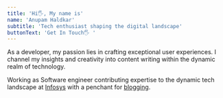 ```yaml
---
title: 'Hi🖐, My name is'
name: 'Anupam Haldkar'
subtitle: 'Tech enthusiast shaping the digital landscape'
buttonText: 'Get In Touch🖐 '
---
```


As a developer, my passion lies in crafting exceptional user experiences. I channel my insights and creativity into content writing within the dynamic realm of technology.


Working as Software engineer contributing expertise to the dynamic tech landscape at <a target="_blank" href="https://www.infosys.com">Infosys</a> with a penchant for <a target="_blank" href="https://anupamhaldkar.medium.com">blogging</a>.

 
